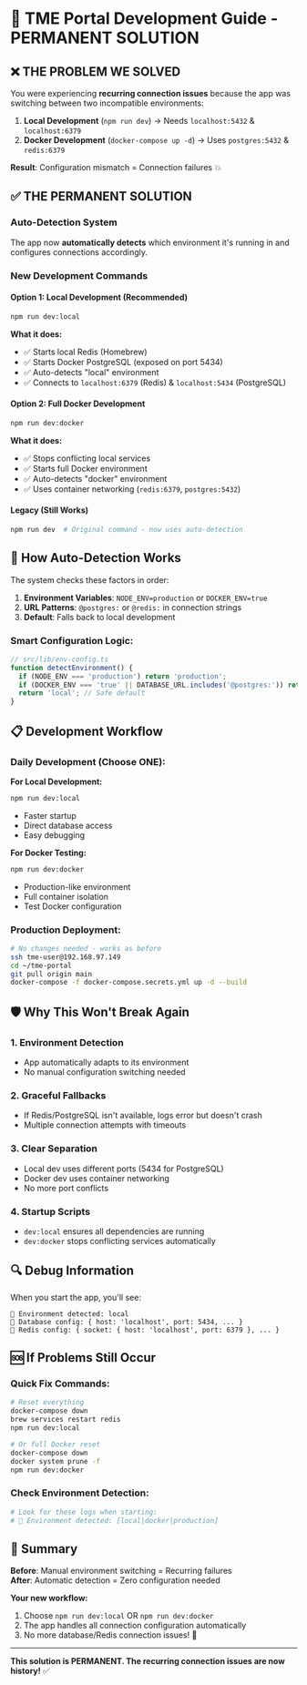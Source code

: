 # 🚀 TME Portal Development Guide - PERMANENT SOLUTION

## ❌ **THE PROBLEM WE SOLVED**

You were experiencing **recurring connection issues** because the app was switching between two incompatible environments:

1. **Local Development** (`npm run dev`) → Needs `localhost:5432` & `localhost:6379`
2. **Docker Development** (`docker-compose up -d`) → Uses `postgres:5432` & `redis:6379`

**Result**: Configuration mismatch = Connection failures 💥

## ✅ **THE PERMANENT SOLUTION**

### **Auto-Detection System**
The app now **automatically detects** which environment it's running in and configures connections accordingly.

### **New Development Commands**

#### **Option 1: Local Development (Recommended)**
```bash
npm run dev:local
```
**What it does:**
- ✅ Starts local Redis (Homebrew)
- ✅ Starts Docker PostgreSQL (exposed on port 5434)
- ✅ Auto-detects "local" environment
- ✅ Connects to `localhost:6379` (Redis) & `localhost:5434` (PostgreSQL)

#### **Option 2: Full Docker Development**
```bash
npm run dev:docker
```
**What it does:**
- ✅ Stops conflicting local services
- ✅ Starts full Docker environment
- ✅ Auto-detects "docker" environment
- ✅ Uses container networking (`redis:6379`, `postgres:5432`)

#### **Legacy (Still Works)**
```bash
npm run dev  # Original command - now uses auto-detection
```

## 🔧 **How Auto-Detection Works**

The system checks these factors in order:

1. **Environment Variables**: `NODE_ENV=production` or `DOCKER_ENV=true`
2. **URL Patterns**: `@postgres:` or `@redis:` in connection strings
3. **Default**: Falls back to local development

### **Smart Configuration Logic:**

```typescript
// src/lib/env-config.ts
function detectEnvironment() {
  if (NODE_ENV === 'production') return 'production';
  if (DOCKER_ENV === 'true' || DATABASE_URL.includes('@postgres:')) return 'docker';
  return 'local'; // Safe default
}
```

## 📋 **Development Workflow**

### **Daily Development (Choose ONE):**

**For Local Development:**
```bash
npm run dev:local
```
- Faster startup
- Direct database access
- Easy debugging

**For Docker Testing:**
```bash
npm run dev:docker
```  
- Production-like environment
- Full container isolation
- Test Docker configuration

### **Production Deployment:**
```bash
# No changes needed - works as before
ssh tme-user@192.168.97.149
cd ~/tme-portal
git pull origin main
docker-compose -f docker-compose.secrets.yml up -d --build
```

## 🛡️ **Why This Won't Break Again**

### **1. Environment Detection**
- App automatically adapts to its environment
- No manual configuration switching needed

### **2. Graceful Fallbacks**
- If Redis/PostgreSQL isn't available, logs error but doesn't crash
- Multiple connection attempts with timeouts

### **3. Clear Separation**
- Local dev uses different ports (5434 for PostgreSQL)
- Docker dev uses container networking
- No more port conflicts

### **4. Startup Scripts**
- `dev:local` ensures all dependencies are running
- `dev:docker` stops conflicting services automatically

## 🔍 **Debug Information**

When you start the app, you'll see:
```
🔧 Environment detected: local
🔧 Database config: { host: 'localhost', port: 5434, ... }
🔧 Redis config: { socket: { host: 'localhost', port: 6379 }, ... }
```

## 🆘 **If Problems Still Occur**

### **Quick Fix Commands:**
```bash
# Reset everything
docker-compose down
brew services restart redis
npm run dev:local

# Or full Docker reset
docker-compose down
docker system prune -f
npm run dev:docker
```

### **Check Environment Detection:**
```bash
# Look for these logs when starting:
# 🔧 Environment detected: [local|docker|production]
```

## 🎯 **Summary**

**Before**: Manual environment switching = Recurring failures  
**After**: Automatic detection = Zero configuration needed

**Your new workflow:**
1. Choose `npm run dev:local` OR `npm run dev:docker`
2. The app handles all connection configuration automatically
3. No more database/Redis connection issues! 🎉

---

**This solution is PERMANENT. The recurring connection issues are now history!** ✅